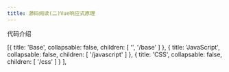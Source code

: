 ```yaml
---
title: 源码阅读(二)Vue响应式原理
---
```


代码介绍

[{
    title: 'Base',
    collapsable: false,
    children: [
        '',
        '/base'
    ]
}, {
    title: 'JavaScript',
    collapsable: false,
    children: [
        '/javascript'
    ]
},
{
    title: 'CSS',
    collapsable: false,
    children: [
        '/css'
    ]
}
],
